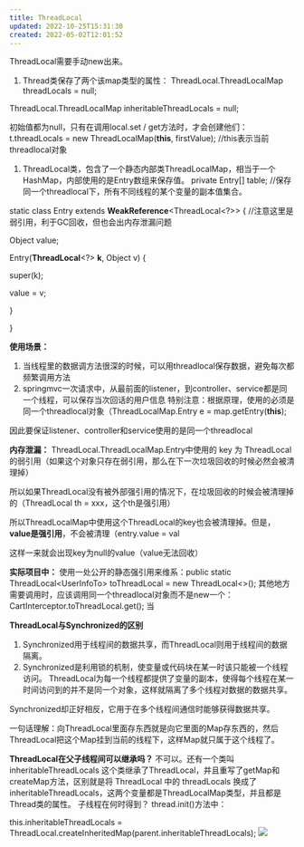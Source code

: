 ```yaml
---
title: ThreadLocal
updated: 2022-10-25T15:31:30
created: 2022-05-02T12:01:52
---
```


ThreadLocal需要手动new出来。
1.  Thread类保存了两个该map类型的属性：
ThreadLocal.ThreadLocalMap threadLocals = null;

ThreadLocal.ThreadLocalMap inheritableThreadLocals = null;

初始值都为null，只有在调用local.set / get方法时，才会创建他们：t.threadLocals = new ThreadLocalMap(**this**, firstValue); //this表示当前threadlocal对象

1.  ThreadLocal类，包含了一个静态内部类ThreadLocalMap，相当于一个HashMap，内部使用的是Entry数组来保存值。
private Entry\[\] table; //保存同一个threadlocal下，所有不同线程的某个变量的副本值集合。

static class Entry extends **WeakReference**\<ThreadLocal\<?\>\> { //注意这里是弱引用，利于GC回收，但也会出内存泄漏问题

Object value;

Entry(**ThreadLocal**\<?\> **k**, Object v) {

super(k);

value = v;

}

}

**使用场景：**
1.  当线程里的数据调方法很深的时候，可以用threadlocal保存数据，避免每次都频繁调用方法
2.  springmvc一次请求中，从最前面的listener，到controller、service都是同一个线程，可以保存当次回话的用户信息
特别注意：根据原理，使用的必须是同一个threadlocal对象（ThreadLocalMap.Entry e = map.getEntry(**this**);

因此要保证listener、controller和service使用的是同一个threadlocal

**内存泄漏：**
ThreadLocal.ThreadLocalMap.Entry中使用的 key 为 ThreadLocal 的弱引用（如果这个对象只存在弱引用，那么在下一次垃圾回收的时候必然会被清理掉）

所以如果ThreadLocal没有被外部强引用的情况下，在垃圾回收的时候会被清理掉的（ThreadLocal th = xxx，这个th是强引用）

所以ThreadLocalMap中使用这个ThreadLocal的key也会被清理掉。但是，**value是强引用**，不会被清理（entry.value = val

这样一来就会出现key为null的value（value无法回收）

**实际项目中：**
使用一处公开的静态强引用来维系：public static ThreadLocal\<UserInfoTo\> toThreadLocal = new ThreadLocal\<\>();
其他地方需要调用时，应该调用同一个threadlocal对象而不是new一个：CartInterceptor.toThreadLocal.get();
当

**ThreadLocal与Synchronized的区别**
1.  Synchronized用于线程间的数据共享，而ThreadLocal则用于线程间的数据隔离。
2.  Synchronized是利用锁的机制，使变量或代码块在某一时该只能被一个线程访问。
ThreadLocal为每一个线程都提供了变量的副本，使得每个线程在某一时间访问到的并不是同一个对象，这样就隔离了多个线程对数据的数据共享。

Synchronized却正好相反，它用于在多个线程间通信时能够获得数据共享。

一句话理解：向ThreadLocal里面存东西就是向它里面的Map存东西的，然后ThreadLocal把这个Map挂到当前的线程下，这样Map就只属于这个线程了。

**ThreadLocal在父子线程间可以继承吗？**
不可以。还有一个类叫inheritableThreadLocals
这个类继承了ThreadLocal，并且重写了getMap和createMap方法，区别就是将 ThreadLocal 中的 threadLocals 换成了 inheritableThreadLocals，这两个变量都是ThreadLocalMap类型，并且都是Thread类的属性。
子线程在何时得到？
thread.init()方法中：

this.inheritableThreadLocals = ThreadLocal.createInheritedMap(parent.inheritableThreadLocals);
![](C:\Users\82609\AppData\Local\Temp\Java\pandoc/media/image1.png)
